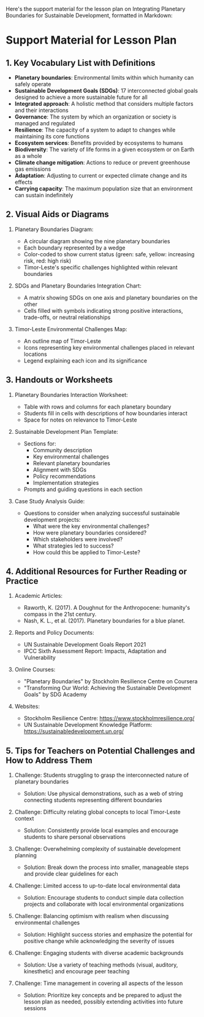 Here's the support material for the lesson plan on Integrating Planetary Boundaries for Sustainable Development, formatted in Markdown:

# Support Material for Lesson Plan

## 1. Key Vocabulary List with Definitions

- **Planetary boundaries**: Environmental limits within which humanity can safely operate
- **Sustainable Development Goals (SDGs)**: 17 interconnected global goals designed to achieve a more sustainable future for all
- **Integrated approach**: A holistic method that considers multiple factors and their interactions
- **Governance**: The system by which an organization or society is managed and regulated
- **Resilience**: The capacity of a system to adapt to changes while maintaining its core functions
- **Ecosystem services**: Benefits provided by ecosystems to humans
- **Biodiversity**: The variety of life forms in a given ecosystem or on Earth as a whole
- **Climate change mitigation**: Actions to reduce or prevent greenhouse gas emissions
- **Adaptation**: Adjusting to current or expected climate change and its effects
- **Carrying capacity**: The maximum population size that an environment can sustain indefinitely

## 2. Visual Aids or Diagrams

1. Planetary Boundaries Diagram:
   - A circular diagram showing the nine planetary boundaries
   - Each boundary represented by a wedge
   - Color-coded to show current status (green: safe, yellow: increasing risk, red: high risk)
   - Timor-Leste's specific challenges highlighted within relevant boundaries

2. SDGs and Planetary Boundaries Integration Chart:
   - A matrix showing SDGs on one axis and planetary boundaries on the other
   - Cells filled with symbols indicating strong positive interactions, trade-offs, or neutral relationships

3. Timor-Leste Environmental Challenges Map:
   - An outline map of Timor-Leste
   - Icons representing key environmental challenges placed in relevant locations
   - Legend explaining each icon and its significance

## 3. Handouts or Worksheets

1. Planetary Boundaries Interaction Worksheet:
   - Table with rows and columns for each planetary boundary
   - Students fill in cells with descriptions of how boundaries interact
   - Space for notes on relevance to Timor-Leste

2. Sustainable Development Plan Template:
   - Sections for:
     * Community description
     * Key environmental challenges
     * Relevant planetary boundaries
     * Alignment with SDGs
     * Policy recommendations
     * Implementation strategies
   - Prompts and guiding questions in each section

3. Case Study Analysis Guide:
   - Questions to consider when analyzing successful sustainable development projects:
     * What were the key environmental challenges?
     * How were planetary boundaries considered?
     * Which stakeholders were involved?
     * What strategies led to success?
     * How could this be applied to Timor-Leste?

## 4. Additional Resources for Further Reading or Practice

1. Academic Articles:
   - Raworth, K. (2017). A Doughnut for the Anthropocene: humanity's compass in the 21st century.
   - Nash, K. L., et al. (2017). Planetary boundaries for a blue planet.

2. Reports and Policy Documents:
   - UN Sustainable Development Goals Report 2021
   - IPCC Sixth Assessment Report: Impacts, Adaptation and Vulnerability

3. Online Courses:
   - "Planetary Boundaries" by Stockholm Resilience Centre on Coursera
   - "Transforming Our World: Achieving the Sustainable Development Goals" by SDG Academy

4. Websites:
   - Stockholm Resilience Centre: https://www.stockholmresilience.org/
   - UN Sustainable Development Knowledge Platform: https://sustainabledevelopment.un.org/

## 5. Tips for Teachers on Potential Challenges and How to Address Them

1. Challenge: Students struggling to grasp the interconnected nature of planetary boundaries
   - Solution: Use physical demonstrations, such as a web of string connecting students representing different boundaries

2. Challenge: Difficulty relating global concepts to local Timor-Leste context
   - Solution: Consistently provide local examples and encourage students to share personal observations

3. Challenge: Overwhelming complexity of sustainable development planning
   - Solution: Break down the process into smaller, manageable steps and provide clear guidelines for each

4. Challenge: Limited access to up-to-date local environmental data
   - Solution: Encourage students to conduct simple data collection projects and collaborate with local environmental organizations

5. Challenge: Balancing optimism with realism when discussing environmental challenges
   - Solution: Highlight success stories and emphasize the potential for positive change while acknowledging the severity of issues

6. Challenge: Engaging students with diverse academic backgrounds
   - Solution: Use a variety of teaching methods (visual, auditory, kinesthetic) and encourage peer teaching

7. Challenge: Time management in covering all aspects of the lesson
   - Solution: Prioritize key concepts and be prepared to adjust the lesson plan as needed, possibly extending activities into future sessions